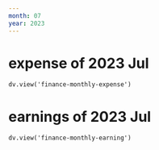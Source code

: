 ```yaml
---
month: 07
year: 2023
---
```


# expense of 2023 Jul

```dataviewjs
dv.view('finance-monthly-expense')
```

# earnings of 2023 Jul
```dataviewjs
dv.view('finance-monthly-earning')
```